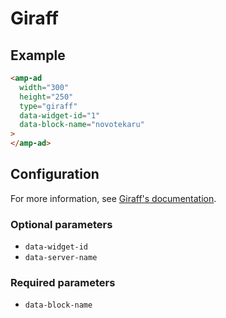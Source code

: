 <!---
Copyright 2017 The AMP HTML Authors. All Rights Reserved.

Licensed under the Apache License, Version 2.0 (the "License");
you may not use this file except in compliance with the License.
You may obtain a copy of the License at

      http://www.apache.org/licenses/LICENSE-2.0

Unless required by applicable law or agreed to in writing, software
distributed under the License is distributed on an "AS-IS" BASIS,
WITHOUT WARRANTIES OR CONDITIONS OF ANY KIND, either express or implied.
See the License for the specific language governing permissions and
limitations under the License.
-->

# Giraff

## Example

```html
<amp-ad
  width="300"
  height="250"
  type="giraff"
  data-widget-id="1"
  data-block-name="novotekaru"
>
</amp-ad>
```

## Configuration

For more information, see [Giraff's documentation](https://www.giraff.io/help).

### Optional parameters

-   `data-widget-id`
-   `data-server-name`

### Required parameters

-   `data-block-name`
